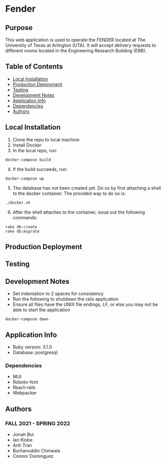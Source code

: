 # Fender

## Purpose
This web application is used to operate the FENDER located at The University of Texas at Arlington (UTA). It will accept delivery requests to different rooms located in the Engineering Research Building (ERB).

## Table of Contents
* [Local Installation](#local-installation)
* [Production Deployment](#production-deployment)
* [Testing](#testing)
* [Development Notes](#development-notes)
* [Application Info](#application-info)
* [Dependencies](#dependencies)
* [Authors](#authors)

## Local Installation
1. Clone the repo to local machine
2. Install Docker
3. In the local repo, run:
```
docker-compose build
```
4. If the build succeeds, run:
```
docker-compose up
```
5. The database has not been created yet. Do so by first attaching a shell to the docker container. The provided way to do so is:
```
./docker.sh
```
6. After the shell attaches to the container, issue out the following commands:
```
rake db:create
rake db:migrate
```
## Production Deployment

## Testing

## Development Notes
- Set indentation to 2 spaces for consistency
- Run the following to shutdown the rails application
- Ensure all files have the UNIX file endings, LF, or else you may not be able to start the application
```
docker-compose down
```
## Application Info
* Ruby version: 3.1.0
* Database: postgresql

### Dependencies
* MUI
* Roboto-font
* React-rails
* Webpacker

## Authors
### FALL 2021 - SPRING 2022
- Jonah Bui
- Ian Klobe
- Anh Tran
- Burhanuddin Chinwala
- Connor Dominguez
